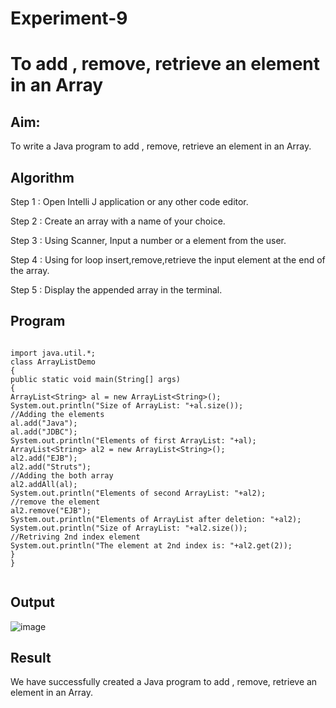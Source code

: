 # Experiment-9

# To add , remove, retrieve an element in an Array

## Aim:
  To write a Java program to add , remove, retrieve an element in an Array.
  
## Algorithm

Step 1 : Open Intelli J application or any other code editor.

Step 2 : Create an array with a name of your choice.

Step 3 : Using Scanner, Input a number or a element from the user.

Step 4 : Using for loop insert,remove,retrieve the input element at the end of the array.

Step 5 : Display the appended array in the terminal.

## Program
```

import java.util.*;
class ArrayListDemo
{
public static void main(String[] args)
{
ArrayList<String> al = new ArrayList<String>();
System.out.println("Size of ArrayList: "+al.size());
//Adding the elements
al.add("Java");
al.add("JDBC");
System.out.println("Elements of first ArrayList: "+al);
ArrayList<String> al2 = new ArrayList<String>();
al2.add("EJB");
al2.add("Struts");
//Adding the both array
al2.addAll(al);
System.out.println("Elements of second ArrayList: "+al2);
//remove the element
al2.remove("EJB");
System.out.println("Elements of ArrayList after deletion: "+al2);
System.out.println("Size of ArrayList: "+al2.size());
//Retriving 2nd index element
System.out.println("The element at 2nd index is: "+al2.get(2));
}
}


```
## Output

![image](https://github.com/SaiDarshan2003/Experriment-10/assets/94692595/27a66c6f-f6b7-405e-b2d6-ccd91e8621dc)


## Result 
  We have successfully created a Java program to  add , remove, retrieve an element in an Array.
